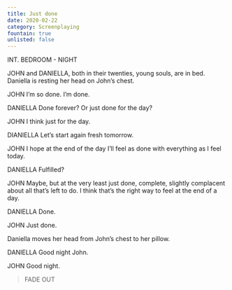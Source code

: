 ```yaml
---
title: Just done
date: 2020-02-22
category: Screenplaying
fountain: true
unlisted: false
---
```


INT. BEDROOM - NIGHT

JOHN and DANIELLA, both in their twenties, young souls, are in bed. Daniella is resting her head on John’s chest.

JOHN
I’m so done. I’m done.

DANIELLA
Done forever? Or just done for the day?

JOHN
I think just for the day.

DIANIELLA
Let’s start again fresh tomorrow.

JOHN
I hope at the end of the day I’ll feel as done with everything as I feel today.

DANIELLA
Fulfilled?

JOHN
Maybe, but at the very least just done, complete, slightly complacent about all that’s left to do. I think that’s the right way to feel at the end of a day.

DANIELLA
Done.

JOHN
Just done.

Daniella moves her head from John’s chest to her pillow.

DANIELLA
Good night John.

JOHN
Good night.

> FADE OUT
